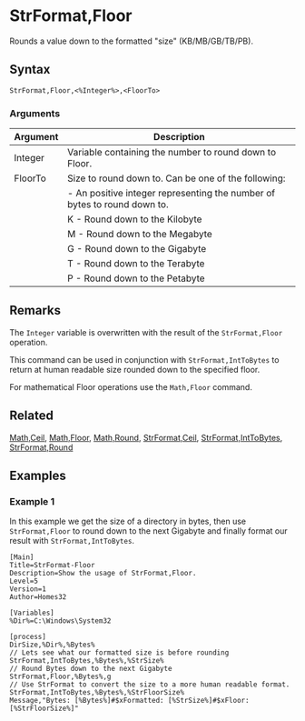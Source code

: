 # StrFormat,Floor

Rounds a value down to the formatted "size" (KB/MB/GB/TB/PB).

## Syntax

```pebakery
StrFormat,Floor,<%Integer%>,<FloorTo>
```

### Arguments

| Argument | Description |
| --- | --- |
| Integer | Variable containing the number to round down to Floor. |
| FloorTo | Size to round down to. Can be one of the following: |
|| <Int> - An positive integer representing the number of bytes to round down to. |
|| K - Round down to the Kilobyte |
|| M - Round down to the Megabyte |
|| G - Round down to the Gigabyte |
|| T - Round down to the Terabyte |
|| P - Round down to the Petabyte |

## Remarks

The `Integer` variable is overwritten with the result of the `StrFormat,Floor` operation.

This command can be used in conjunction with `StrFormat,IntToBytes` to return at human readable size rounded down to the specified floor.

For mathematical Floor operations use the `Math,Floor` command.

## Related

[Math,Ceil](../Math/Ceil.md), [Math,Floor](../Math/Floor.md), [Math,Round](../Math/Round.md), [StrFormat,Ceil](./Ceil.md), [StrFormat,IntToBytes](./IntToBytes.md), [StrFormat,Round](./Round.md)

## Examples

### Example 1

In this example we get the size of a directory in bytes, then use `StrFormat,Floor` to round down to the next Gigabyte and finally format our result with `StrFormat,IntToBytes`.

```pebakery
[Main]
Title=StrFormat-Floor
Description=Show the usage of StrFormat,Floor.
Level=5
Version=1
Author=Homes32

[Variables]
%Dir%=C:\Windows\System32

[process]
DirSize,%Dir%,%Bytes%
// Lets see what our formatted size is before rounding
StrFormat,IntToBytes,%Bytes%,%StrSize%
// Round Bytes down to the next Gigabyte
StrFormat,Floor,%Bytes%,g
// Use StrFormat to convert the size to a more human readable format.
StrFormat,IntToBytes,%Bytes%,%StrFloorSize%
Message,"Bytes: [%Bytes%]#$xFormatted: [%StrSize%]#$xFloor: [%StrFloorSize%]"
```